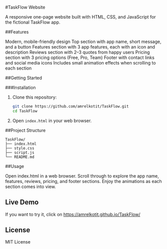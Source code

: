 #TaskFlow Website

A responsive one-page website built with HTML, CSS, and JavaScript for the fictional TaskFlow app.

##Features

Modern, mobile-friendly design
Top section with app name, short message, and a button
Features section with 3 app features, each with an icon and description
Reviews section with 2–3 quotes from happy users
Pricing section with 3 pricing options (Free, Pro, Team)
Footer with contact links and social media icons
Includes small animation effects when scrolling to each section

##Getting Started

###Installation

1. Clone this repository:
    ```bash
    git clone https://github.com/amrelkotit/TaskFlow.git
    cd TaskFlow


2. Open `index.html` in your web browser.

##Project Structure
```
TaskFlow/
├── index.html
├── style.css
├── script.js
└── README.md

```
##Usage

Open index.html in a web browser.
Scroll through to explore the app name, features, reviews, pricing, and footer sections.
Enjoy the animations as each section comes into view.

## Live Demo

If you want to try it, click on https://amrelkotit.github.io/TaskFlow/


## License

MIT License
